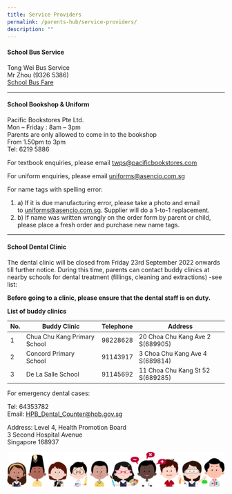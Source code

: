 ```yaml
---
title: Service Providers
permalink: /parents-hub/service-providers/
description: ""
---
```

#### School Bus Service

Tong Wei Bus Service  
Mr Zhou (9326 5386)<br>
[School Bus Fare](/files/School%20Bus%20Services/twps_nte_price_schbus.pdf)
<hr>

#### School Bookshop &amp; Uniform

Pacific Bookstores Pte Ltd.  
Mon – Friday : 8am – 3pm  
Parents are only allowed to come in to the bookshop  
From 1.50pm to 3pm  
Tel: 6219 5886

For textbook enquiries, please email&nbsp;[twps@pacificbookstores.com](mailto:twps@pacificbookstores.com)

For uniform enquiries, please email&nbsp;[uniforms@asencio.com.sg](mailto:uniforms@asencio.com.sg)

For name tags with spelling error:

1.  a) If it is due manufacturing error, please take a photo and email to&nbsp;[uniforms@asencio.com.sg](mailto:uniforms@asencio.com.sg). Supplier will do a 1-to-1 replacement.
2.  b) If name was written wrongly on the order form by parent or child, please place a fresh order and purchase new name tags.

<hr>

#### School Dental Clinic

The dental clinic will be closed from Friday 23rd September 2022 onwards till further notice. During this time, parents can contact buddy clinics at nearby schools for dental treatment (fillings, cleaning and extractions) -see list:

**Before going to a clinic, please ensure that the dental staff is on duty.**

**List of buddy clinics**

| No. | Buddy Clinic | Telephone | Address |
| -------- | -------- | -------- | -------- |
| 1     | Chua Chu Kang Primary School     | 98228628     | 20 Choa Chu Kang Ave 2 S(689905)    |
| 2     | Concord Primary School    | 91143917     | 3 Choa Chu Kang Ave 4 S(689814)     |
| 3     | De La Salle School     | 91145692     | 11 Choa Chu Kang St 52 S(689285)    |

For emergency dental cases:

Tel: 64353782  
Email:&nbsp;[HPB\_Dental\_Counter@hpb.gov.sg](mailto:HPB_Dental_Counter@hpb.gov.sg)

Address: Level 4, Health Promotion Board  
3 Second Hospital Avenue  
Singapore 168937

![](/images/kids.png)